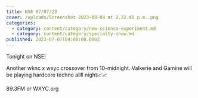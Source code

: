 ```yaml
---
title: NSE 07/07/23
cover: /uploads/Screenshot 2023-08-04 at 2.32.40 p.m..png
categories:
  - category: content/category/new-science-experiment.md
  - category: content/category/specialty-show.md
published: 2023-07-07T04:00:00.000Z
---
```


Tonight on NSE!

Another wknc x wxyc crossover from 10-midnight. Valkerie and Gamine will be playing hardcore techno allll night📈📈

89.3FM or WXYC.org
